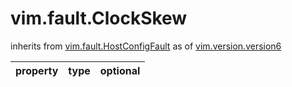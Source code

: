 vim.fault.ClockSkew
===================
inherits from [vim.fault.HostConfigFault](docs/vim.fault.HostConfigFault.md)
as of [vim.version.version6](docs/vim.version.md)

| property | type | optional |
|:---------|:-----|:---------|

